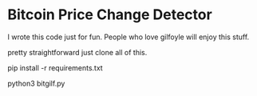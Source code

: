 # Bitcoin Price Change Detector
I wrote this code just for fun. People who love gilfoyle will enjoy this stuff.

pretty straightforward just clone all of this. 

pip install -r requirements.txt

python3 bitgilf.py
